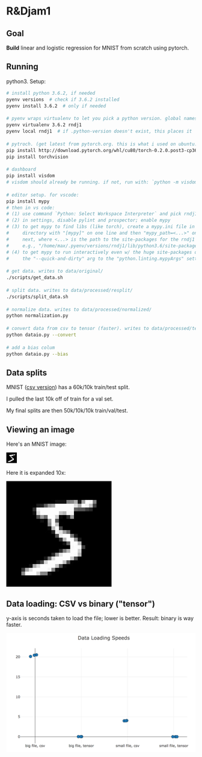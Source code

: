 # R&Djam1


## Goal

**Build** linear and logistic regression for MNIST from scratch using pytorch.


## Running

python3. Setup:

```bash
# install python 3.6.2, if needed
pyenv versions  # check if 3.6.2 installed
pyenv install 3.6.2  # only if needed

# pyenv wraps virtualenv to let you pick a python version. global namespace.
pyenv virtualenv 3.6.2 rndj1
pyenv local rndj1  # if .python-version doesn't exist, this places it

# pytroch. (get latest from pytorch.org. this is what i used on ubuntu.)
pip install http://download.pytorch.org/whl/cu80/torch-0.2.0.post3-cp36-cp36m-manylinux1_x86_64.whl
pip install torchvision

# dashboard
pip install visdom
# visdom should already be running. if not, run with: `python -m visdom.server`

# editor setup. for vscode:
pip install mypy
# then in vs code:
# (1) use command `Python: Select Workspace Interpreter` and pick rndj1
# (2) in settings, disable pylint and prospector; enable mypy
# (3) to get mypy to find libs (like torch), create a mypy.ini file in this
#     directory with "[mypy]" on one line and then "mypy_path=<...>" on the
#     next, where <...> is the path to the site-packages for the rndj1 venv,
#     e.g., "/home/max/.pyenv/versions/rndj1/lib/python3.6/site-packages"
# (4) to get mypy to run interactively even w/ the huge site-packages dir, add
#     the "--quick-and-dirty" arg to the "python.linting.mypyArgs" setting.

# get data. writes to data/original/
./scripts/get_data.sh

# split data. writes to data/processed/resplit/
./scripts/split_data.sh

# normalize data. writes to data/processed/normalized/
python normalization.py

# convert data from csv to tensor (faster). writes to data/processed/tensor/
python dataio.py --convert

# add a bias colum
python dataio.py --bias
```


## Data splits

MNIST ([csv version][mnist-csv]) has a 60k/10k train/test split.

I pulled the last 10k off of train for a val set.

My final splits are then 50k/10k/10k train/val/test.

[mnist-csv]: https://pjreddie.com/projects/mnist-in-csv/


## Viewing an image

Here's an MNIST image:

![the first mnist datum](images/example_normal.jpg)

Here it is expanded 10x:

![the first mnist datum, expanded](images/example_bloated.jpg)


## Data loading: CSV vs binary ("tensor")

y-axis is seconds taken to load the file; lower is better. Result: binary is
way faster.

![data loading speeds, csv vs binary](images/data_loading.png)
